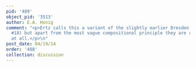 ```yaml
---
pid: '489'
object_pid: '3513'
author: E.A. Honig
comment: "<p>Ertz calls this a variant of the slightly earlier Dresden painting (his
  #18) but apart from the most vague compositional principle they are really not related
  at all.</p>\n"
post_date: 04/19/14
order: '488'
collection: discussion
---
```

